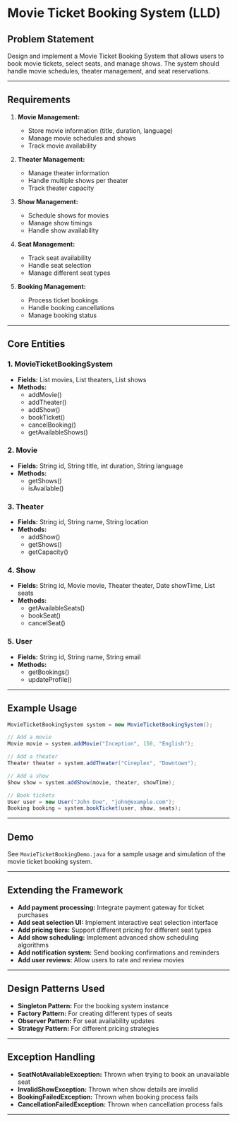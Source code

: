 # Movie Ticket Booking System (LLD)

## Problem Statement

Design and implement a Movie Ticket Booking System that allows users to book movie tickets, select seats, and manage shows. The system should handle movie schedules, theater management, and seat reservations.

---

## Requirements

1. **Movie Management:**
   - Store movie information (title, duration, language)
   - Manage movie schedules and shows
   - Track movie availability

2. **Theater Management:**
   - Manage theater information
   - Handle multiple shows per theater
   - Track theater capacity

3. **Show Management:**
   - Schedule shows for movies
   - Manage show timings
   - Handle show availability

4. **Seat Management:**
   - Track seat availability
   - Handle seat selection
   - Manage different seat types

5. **Booking Management:**
   - Process ticket bookings
   - Handle booking cancellations
   - Manage booking status

---

## Core Entities

### 1. MovieTicketBookingSystem
- **Fields:** List<Movie> movies, List<Theater> theaters, List<Show> shows
- **Methods:** 
  - addMovie()
  - addTheater()
  - addShow()
  - bookTicket()
  - cancelBooking()
  - getAvailableShows()

### 2. Movie
- **Fields:** String id, String title, int duration, String language
- **Methods:** 
  - getShows()
  - isAvailable()

### 3. Theater
- **Fields:** String id, String name, String location
- **Methods:** 
  - addShow()
  - getShows()
  - getCapacity()

### 4. Show
- **Fields:** String id, Movie movie, Theater theater, Date showTime, List<Seat> seats
- **Methods:** 
  - getAvailableSeats()
  - bookSeat()
  - cancelSeat()

### 5. User
- **Fields:** String id, String name, String email
- **Methods:** 
  - getBookings()
  - updateProfile()

---

## Example Usage

```java
MovieTicketBookingSystem system = new MovieTicketBookingSystem();

// Add a movie
Movie movie = system.addMovie("Inception", 150, "English");

// Add a theater
Theater theater = system.addTheater("Cineplex", "Downtown");

// Add a show
Show show = system.addShow(movie, theater, showTime);

// Book tickets
User user = new User("John Doe", "john@example.com");
Booking booking = system.bookTicket(user, show, seats);
```

---

## Demo

See `MovieTicketBookingDemo.java` for a sample usage and simulation of the movie ticket booking system.

---

## Extending the Framework

- **Add payment processing:** Integrate payment gateway for ticket purchases
- **Add seat selection UI:** Implement interactive seat selection interface
- **Add pricing tiers:** Support different pricing for different seat types
- **Add show scheduling:** Implement advanced show scheduling algorithms
- **Add notification system:** Send booking confirmations and reminders
- **Add user reviews:** Allow users to rate and review movies

---

## Design Patterns Used

- **Singleton Pattern:** For the booking system instance
- **Factory Pattern:** For creating different types of seats
- **Observer Pattern:** For seat availability updates
- **Strategy Pattern:** For different pricing strategies

---

## Exception Handling

- **SeatNotAvailableException:** Thrown when trying to book an unavailable seat
- **InvalidShowException:** Thrown when show details are invalid
- **BookingFailedException:** Thrown when booking process fails
- **CancellationFailedException:** Thrown when cancellation process fails

---